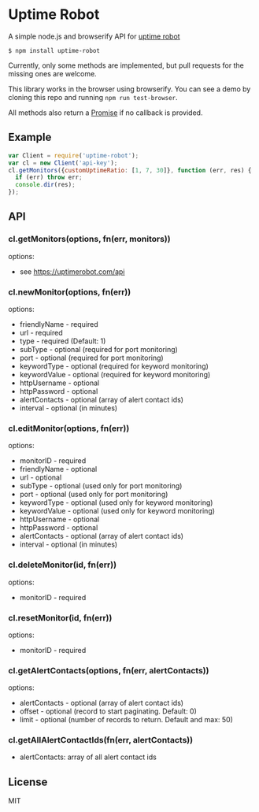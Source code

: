 # Uptime Robot

A simple node.js and browserify API for [uptime robot](http://uptimerobot.com/api)

    $ npm install uptime-robot

Currently, only some methods are implemented, but pull requests for the missing ones are welcome.

This library works in the browser using browserify.  You can see a demo by cloning this repo and running `npm run test-browser`.

All methods also return a [Promise](https://www.promisejs.org/) if no callback is provided.

## Example

```javascript
var Client = require('uptime-robot');
var cl = new Client('api-key');
cl.getMonitors({customUptimeRatio: [1, 7, 30]}, function (err, res) {
  if (err) throw err;
  console.dir(res);
});
```

## API

### cl.getMonitors(options, fn(err, monitors))

options:

 - see https://uptimerobot.com/api

### cl.newMonitor(options, fn(err))

options:

 - friendlyName - required
 - url - required
 - type - required (Default: 1)
 - subType - optional (required for port monitoring)
 - port - optional (required for port monitoring)
 - keywordType - optional (required for keyword monitoring)
 - keywordValue - optional (required for keyword monitoring)
 - httpUsername - optional
 - httpPassword - optional
 - alertContacts - optional (array of alert contact ids)
 - interval - optional (in minutes)

### cl.editMonitor(options, fn(err))

options:

 - monitorID - required
 - friendlyName - optional
 - url - optional
 - subType - optional (used only for port monitoring)
 - port - optional (used only for port monitoring)
 - keywordType - optional (used only for keyword monitoring)
 - keywordValue - optional (used only for keyword monitoring)
 - httpUsername - optional
 - httpPassword - optional
 - alertContacts - optional (array of alert contact ids)
 - interval - optional (in minutes)

### cl.deleteMonitor(id, fn(err))

options:

 - monitorID - required

### cl.resetMonitor(id, fn(err))

options:

 - monitorID - required


### cl.getAlertContacts(options, fn(err, alertContacts))

options:

 - alertContacts - optional (array of alert contact ids)
 - offset - optional (record to start paginating. Default: 0)
 - limit - optional (number of records to return. Default and max: 50)


### cl.getAllAlertContactIds(fn(err, alertContacts))

- alertContacts: array of all alert contact ids

## License

  MIT
